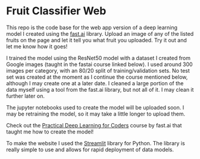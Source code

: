 # Fruit Classifier Web

This repo is the code base for the web app version of a deep learning model I created using the [fast.ai](https://www.fast.ai) library. Upload an image of any of the listed fruits on the page and let it tell you what fruit you uploaded. Try it out and let me know how it goes!

I trained the model using the ResNet50 model with a dataset I created from Google images (taught in the fastai course linked below). I used around 300 images per category, with an 80/20 split of training/validation sets. No test set was created at the moment as I continue the course mentioned below, although I may create one at a later date. I cleaned a large portion of the data myself using a tool from the fast.ai library, but not all of it. I may clean it further later on.

The jupyter notebooks used to create the model will be uploaded soon. I may be retraining the model, so it may take a little longer to upload them.

Check out the [Practical Deep Learning for Coders](https://course.fast.ai/) course by fast.ai that taught me how to create the model!

To make the website I used the [Streamlit](https://www.streamlit.io/) library for Python. The library is really simple to use and allows for rapid deployment of data models.
